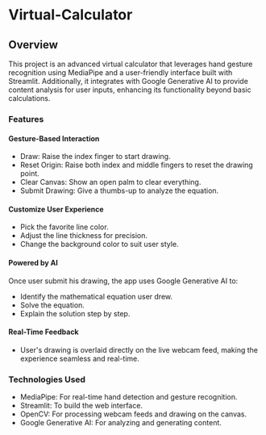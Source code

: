 # Virtual-Calculator

## Overview

This project is an advanced virtual calculator that leverages hand gesture recognition using MediaPipe and a user-friendly interface built with Streamlit. Additionally, it integrates with Google Generative AI to provide content analysis for user inputs, enhancing its functionality beyond basic calculations.

### Features

#### Gesture-Based Interaction
 - Draw: Raise the index finger to start drawing.  
 - Reset Origin: Raise both index and middle fingers to reset the drawing point.  
 - Clear Canvas: Show an open palm to clear everything.  
 - Submit Drawing: Give a thumbs-up to analyze the equation.  

#### Customize User Experience
 * Pick the favorite line color.  
 * Adjust the line thickness for precision.  
 * Change the background color to suit user style.  

#### Powered by AI  
  Once user submit his drawing, the app uses Google Generative AI to:   
   + Identify the mathematical equation user drew.  
   + Solve the equation.  
   + Explain the solution step by step.  

#### Real-Time Feedback
  - User's drawing is overlaid directly on the live webcam feed, making the experience seamless and real-time.  


### Technologies Used
* MediaPipe: For real-time hand detection and gesture recognition.
* Streamlit: To build the web interface.
* OpenCV: For processing webcam feeds and drawing on the canvas.
* Google Generative AI: For analyzing and generating content.

